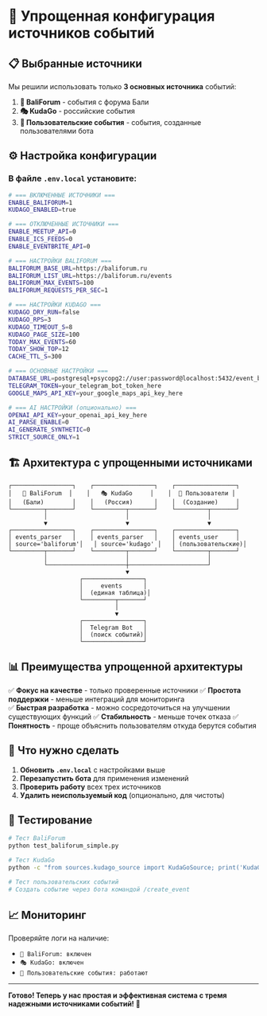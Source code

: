 # 🎯 Упрощенная конфигурация источников событий

## 📋 Выбранные источники

Мы решили использовать только **3 основных источника** событий:

1. **🌴 BaliForum** - события с форума Бали
2. **🎭 KudaGo** - российские события  
3. **👥 Пользовательские события** - события, созданные пользователями бота

## ⚙️ Настройка конфигурации

### В файле `.env.local` установите:

```bash
# === ВКЛЮЧЕННЫЕ ИСТОЧНИКИ ===
ENABLE_BALIFORUM=1
KUDAGO_ENABLED=true

# === ОТКЛЮЧЕННЫЕ ИСТОЧНИКИ ===
ENABLE_MEETUP_API=0
ENABLE_ICS_FEEDS=0
ENABLE_EVENTBRITE_API=0

# === НАСТРОЙКИ BALIFORUM ===
BALIFORUM_BASE_URL=https://baliforum.ru
BALIFORUM_LIST_URL=https://baliforum.ru/events
BALIFORUM_MAX_EVENTS=100
BALIFORUM_REQUESTS_PER_SEC=1

# === НАСТРОЙКИ KUDAGO ===
KUDAGO_DRY_RUN=false
KUDAGO_RPS=3
KUDAGO_TIMEOUT_S=8
KUDAGO_PAGE_SIZE=100
TODAY_MAX_EVENTS=60
TODAY_SHOW_TOP=12
CACHE_TTL_S=300

# === ОСНОВНЫЕ НАСТРОЙКИ ===
DATABASE_URL=postgresql+psycopg2://user:password@localhost:5432/event_bot
TELEGRAM_TOKEN=your_telegram_bot_token_here
GOOGLE_MAPS_API_KEY=your_google_maps_api_key_here

# === AI НАСТРОЙКИ (опционально) ===
OPENAI_API_KEY=your_openai_api_key_here
AI_PARSE_ENABLE=0
AI_GENERATE_SYNTHETIC=0
STRICT_SOURCE_ONLY=1
```

## 🏗️ Архитектура с упрощенными источниками

```
┌─────────────────┐    ┌─────────────────┐    ┌─────────────────┐
│   🌴 BaliForum  │    │   🎭 KudaGo     │    │  👥 Пользователи │
│   (Бали)        │    │   (Россия)      │    │  (Создание)     │
└─────────┬───────┘    └─────────┬───────┘    └─────────┬───────┘
          │                      │                      │
          ▼                      ▼                      ▼
┌─────────────────┐    ┌─────────────────┐    ┌─────────────────┐
│ events_parser   │    │ events_parser   │    │ events_user     │
│ source='baliforum'│   │ source='kudago' │   │ (пользовательские)│
└─────────┬───────┘    └─────────┬───────┘    └─────────┬───────┘
          │                      │                      │
          └──────────────────────┼──────────────────────┘
                                 ▼
                    ┌─────────────────┐
                    │     events      │
                    │  (единая таблица)│
                    └─────────┬───────┘
                              │
                              ▼
                    ┌─────────────────┐
                    │  Telegram Bot   │
                    │  (поиск событий)│
                    └─────────────────┘
```

## 📊 Преимущества упрощенной архитектуры

✅ **Фокус на качестве** - только проверенные источники
✅ **Простота поддержки** - меньше интеграций для мониторинга  
✅ **Быстрая разработка** - можно сосредоточиться на улучшении существующих функций
✅ **Стабильность** - меньше точек отказа
✅ **Понятность** - проще объяснить пользователям откуда берутся события

## 🔧 Что нужно сделать

1. **Обновить `.env.local`** с настройками выше
2. **Перезапустить бота** для применения изменений
3. **Проверить работу** всех трех источников
4. **Удалить неиспользуемый код** (опционально, для чистоты)

## 🧪 Тестирование

```bash
# Тест BaliForum
python test_baliforum_simple.py

# Тест KudaGo  
python -c "from sources.kudago_source import KudaGoSource; print('KudaGo готов')"

# Тест пользовательских событий
# Создать событие через бота командой /create_event
```

## 📈 Мониторинг

Проверяйте логи на наличие:
- `🌴 BaliForum: включен` 
- `🎭 KudaGo: включен`
- `👥 Пользовательские события: работают`

---

**Готово! Теперь у нас простая и эффективная система с тремя надежными источниками событий! 🚀**
